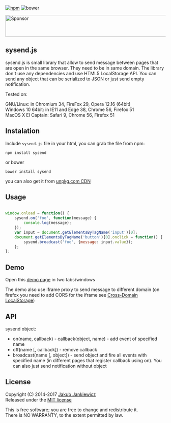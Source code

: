 [![npm](https://img.shields.io/badge/npm-1.1.0-blue.svg)](https://www.npmjs.com/package/sysend)
![bower](https://img.shields.io/badge/bower-1.1.0-yellow.svg)

<a href="https://app.codesponsor.io/link/mm9ExaTRnnyn4TH8MFkSL6zG/jcubic/sysend.js" rel="nofollow"><img src="https://app.codesponsor.io/embed/mm9ExaTRnnyn4TH8MFkSL6zG/jcubic/sysend.js.svg" style="width: 888px; height: 68px;" alt="Sponsor" /></a>

## sysend.js

sysend.js is small library that allow to send message between pages that are
open in the same browser. They need to be in same domain. The library don't use
any dependencies and use HTML5 LocalStorage API. You can send any object that
can be serialized to JSON or just send empty notification.

Tested on:

GNU/Linux: in Chromium 34, FireFox 29, Opera 12.16 (64bit)<br/>
Windows 10 64bit: in IE11 and Edge 38, Chrome 56, Firefox 51<br/>
MacOS X El Captain: Safari 9, Chrome 56, Firefox 51

## Instalation

Include `sysend.js` file in your html, you can grab the file from npm:

```
npm install sysend
```

or bower


```
bower install sysend
```

you can also get it from [unpkg.com CDN](https://unpkg.com/sysend)


## Usage

```javascript

window.onload = function() {
    sysend.on('foo', function(message) {
        console.log(message);
    });
    var input = document.getElementsByTagName('input')[0];
    document.getElementsByTagName('button')[0].onclick = function() {
        sysend.broadcast('foo', {message: input.value});
    };
};
```

## Demo

Open this [demo page](http://jcubic.pl/sysend.php) in two tabs/windows

The demo also use iframe proxy to send message to different domain (on firefox you need to add CORS for the iframe see [Cross-Domain LocalStorage](https://jcubic.wordpress.com/2014/06/20/cross-domain-localstorage/))

## API

sysend object:

* on(name, callback)  - callback(object, name) - add event of specified name
* off(name [, callback]) - remove callback
* broadcast(name [, object]) - send object and fire all events with specified name (in different pages that register callback using on). You can also just send notification without object

## License

Copyright (C) 2014-2017 [Jakub Jankiewicz](http://jcubic.pl)<br/>
Released under the [MIT license](https://opensource.org/licenses/MIT)

This is free software; you are free to change and redistribute it.<br/>
There is NO WARRANTY, to the extent permitted by law.
